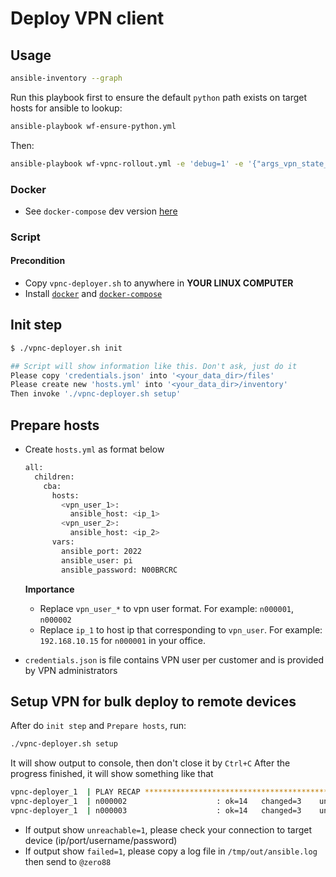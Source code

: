 # Deploy VPN client

## Usage

```bash
ansible-inventory --graph
```

Run this playbook first to ensure the default `python` path exists on target hosts for ansible to lookup:
```bash
ansible-playbook wf-ensure-python.yml
```

Then:
```bash
ansible-playbook wf-vpnc-rollout.yml -e 'debug=1' -e '{"args_vpn_state_test_domains": ["google.com"]}'
```

### Docker

- See `docker-compose` dev version [here](../../docker/vpnc-deployer-dkc.yml)

### Script

#### Precondition

- Copy `vpnc-deployer.sh` to anywhere in **YOUR LINUX COMPUTER**
- Install [`docker`](https://docs.docker.com/engine/install) and [`docker-compose`](https://docs.docker.com/compose/install/)

## Init step

```bash
$ ./vpnc-deployer.sh init

## Script will show information like this. Don't ask, just do it
Please copy 'credentials.json' into '<your_data_dir>/files'
Please create new 'hosts.yml' into '<your_data_dir>/inventory'
Then invoke './vpnc-deployer.sh setup'
```

## Prepare hosts

- Create `hosts.yml` as format below
  ```bash
  all:
    children:
      cba:
        hosts:
          <vpn_user_1>:
            ansible_host: <ip_1>
          <vpn_user_2>:
            ansible_host: <ip_2>
        vars:
          ansible_port: 2022
          ansible_user: pi
          ansible_password: N00BRCRC
  ```

  **Importance**
  - Replace `vpn_user_*` to vpn user format. For example: `n000001`, `n000002`
  - Replace `ip_1` to host ip that corresponding to `vpn_user`. For example: `192.168.10.15` for `n000001` in your office.

- `credentials.json` is file contains VPN user per customer and is provided by VPN administrators

## Setup VPN for bulk deploy to remote devices

After do `init step` and `Prepare hosts`, run:

```bash
./vpnc-deployer.sh setup
```

It will show output to console, then don't close it by `Ctrl+C`
After the progress finished, it will show something like that

```bash
vpnc-deployer_1  | PLAY RECAP *********************************************************************
vpnc-deployer_1  | n000002                    : ok=14   changed=3    unreachable=0    failed=0    skipped=1    rescued=0    ignored=0   
vpnc-deployer_1  | n000003                    : ok=14   changed=3    unreachable=0    failed=0    skipped=1    rescued=0    ignored=0
```

- If output show `unreachable=1`, please check your connection to target device (ip/port/username/password)
- If output show `failed=1`, please copy a log file in `/tmp/out/ansible.log` then send to `@zero88`

